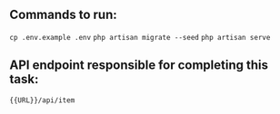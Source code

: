 ## Commands to run:

``cp .env.example .env``
``php artisan migrate --seed``
``php artisan serve``


## API endpoint responsible for completing this task:

``{{URL}}/api/item``